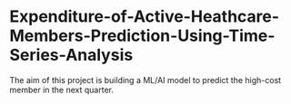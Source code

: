 # Expenditure-of-Active-Heathcare-Members-Prediction-Using-Time-Series-Analysis

The aim of this project is building a ML/AI model to predict the high-cost member in the next quarter.

